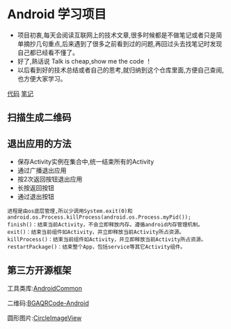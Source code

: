 # Android 学习项目
- 项目初衷,每天会阅读互联网上的技术文章,很多时候都是不做笔记或者只是简单摘抄几句重点,后来遇到了很多之前看到过的问题,再回过头去找笔记时发现自己都已经看不懂了。
- 好了,熟话说 Talk is cheap,show me the code ！
- 以后看到好的技术总结或者自己的思考,就归纳到这个仓库里面,方便自己查阅,也方便大家学习。

<a href="https://github.com/h4de5ing/AppDemo">代码</a>
<a href="https://github.com/h4de5ing/AppDemo/wiki">笔记</a>
## 扫描生成二维码
## 退出应用的方法
* 保存Activity实例在集合中,统一结束所有的Activity
* 通过广播退出应用
* 按2次返回按钮退出应用
* 长按返回按钮
* 通过退出按钮
```
进程是由os底层管理,所以少调用System.exit(0)和android.os.Process.killProcess(android.os.Process.myPid());
finish()：结束当前Activity，不会立即释放内存。遵循android内存管理机制。
exit()：结束当前组件如Activity，并立即释放当前Activity所占资源。
killProcess()：结束当前组件如Activity，并立即释放当前Activity所占资源。
restartPackage()：结束整个App，包括service等其它Activity组件。
```
## 第三方开源框架

工具类库:[AndroidCommon](https://github.com/h4de5ing/AndroidCommon)

二维码:[BGAQRCode-Android](https://github.com/bingoogolapple/BGAQRCode-Android)

圆形图片:[CircleImageView](https://github.com/hdodenhof/CircleImageView)